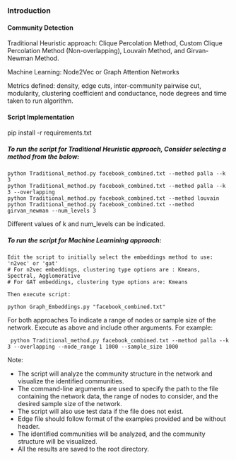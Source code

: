 ### Introduction
#### Community Detection
Traditional Heuristic approach: Clique Percolation Method, Custom Clique Percolation Method (Non-overlapping), Louvain Method, and Girvan-Newman Method.

Machine Learning: Node2Vec or Graph Attention Networks

Metrics defined: density, edge cuts, inter-community pairwise cut,  modularity, clustering coefficient and conductance, node degrees and time taken to run algorithm.

#### Script Implementation
pip install -r requirements.txt

##### To run the script for Traditional Heuristic approach, Consider selecting a method from the below:

```
python Traditional_method.py facebook_combined.txt --method palla --k 3
python Traditional_method.py facebook_combined.txt --method palla --k 3 --overlapping
python Traditional_method.py facebook_combined.txt --method louvain
python Traditional_method.py facebook_combined.txt --method girvan_newman --num_levels 3
```
Different values of k and num_levels can be indicated.



##### To run the script for Machine Learnining approach:
```
Edit the script to initially select the embeddings method to use: 'n2vec' or 'gat'
# For n2vec embeddings, clustering type options are : Kmeans, Spectral, Agglomerative
# For GAT embeddings, clustering type options are: Kmeans

Then execute script:

python Graph_Embeddings.py "facebook_combined.txt"
```

For both approaches 
To indicate a range of nodes or sample size of the network. Execute as above and include other arguments. For example:
```
 python Traditional_method.py facebook_combined.txt --method palla --k 3 --overlapping --node_range 1 1000 --sample_size 1000
```

Note:
- The script will analyze the community structure in the network and visualize the identified communities.
- The command-line arguments are used to specify the path to the file containing the network data, the range of nodes to consider, and the desired sample size of the network.
- The script will also use test data if the file does not exist.
- Edge file should follow format of the examples provided and be without header.
- The identified communities will be analyzed, and the community structure will be visualized.
- All the results are saved to the root directory.
    

